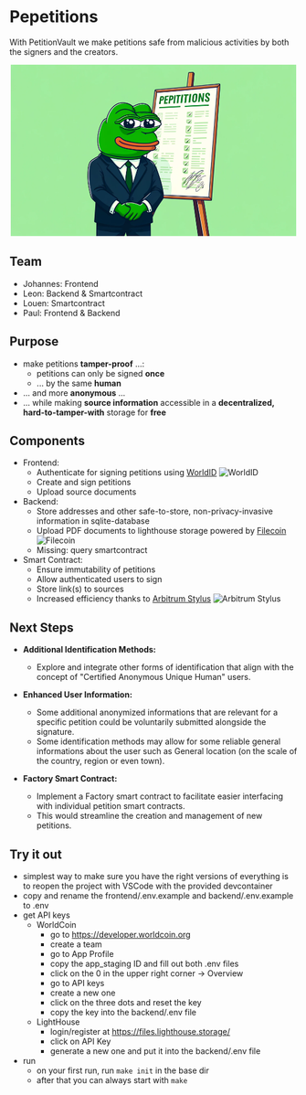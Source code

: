 # Pepetitions
With PetitionVault we make petitions safe from malicious activities by both the signers and the creators.
<div align="center">
    <img src="/frontend/public/Cover.png" width="500" height="300" alt="image">
</div>

## Team
- Johannes: Frontend
- Leon:     Backend & Smartcontract
- Louen:    Smartcontract
- Paul:     Frontend & Backend

## Purpose
- make petitions **tamper-proof** ...:
  - petitions can only be signed **once**
  - ... by the same **human**
- ... and more **anonymous** ...
- ... while making **source information** accessible in a **decentralized, hard-to-tamper-with** storage for **free**

## Components
- Frontend:
  - Authenticate for signing petitions using <a href="https://worldcoin.org/world-id">WorldID</a> <img src="https://github.com/user-attachments/assets/8fb7a853-20b8-4be9-ba57-eef47705322c" width="20" height="20" alt="WorldID">
  - Create and sign petitions
  - Upload source documents
- Backend:
  - Store addresses and other safe-to-store, non-privacy-invasive information in sqlite-database
  - Upload PDF documents to lighthouse storage powered by <a href="https://filecoin.io/">Filecoin</a> <img src="https://github.com/user-attachments/assets/0a33c99a-5e24-4cf7-8da2-2cf3cc7a613b" width="20" height="20" alt="Filecoin">
  - Missing: query smartcontract
- Smart Contract:
  - Ensure immutability of petitions
  - Allow authenticated users to sign
  - Store link(s) to sources
  - Increased efficiency thanks to <a href="https://arbitrum.io/stylus">Arbitrum Stylus</a> <img src="https://github.com/user-attachments/assets/c16383f3-732f-4329-a840-52c5a7f4f5c0" width="20" height="20" alt="Arbitrum Stylus">


## Next Steps

- **Additional Identification Methods:**
  - Explore and integrate other forms of identification that align with the concept of "Certified Anonymous Unique Human" users.

- **Enhanced User Information:**
  - Some additional anonymized informations that are relevant for a specific petition could be voluntarily submitted alongside the signature.
  - Some identification methods may allow for some reliable general informations about the user such as General location (on the scale of the country, region or even town).

- **Factory Smart Contract:**
  - Implement a Factory smart contract to facilitate easier interfacing with individual petition smart contracts.
  - This would streamline the creation and management of new petitions.

## Try it out
- simplest way to make sure you have the right versions of everything is to reopen the project with VSCode with the provided devcontainer
- copy and rename the frontend/.env.example and backend/.env.example to .env
- get API keys
  - WorldCoin
    - go to https://developer.worldcoin.org
    - create a team
    - go to App Profile
    - copy the app_staging ID and fill out both .env files
    - click on the 0 in the upper right corner -> Overview
    - go to API keys
    - create a new one
    - click on the three dots and reset the key
    - copy the key into the backend/.env file
  - LightHouse
    - login/register at https://files.lighthouse.storage/
    - click on API Key
    - generate a new one and put it into the backend/.env file
- run
  - on your first run, run `make init` in the base dir
  - after that you can always start with `make`
